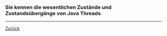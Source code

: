 ### Sie kennen die wesentlichen Zustände und Zustandsübergänge von Java Threads

---

[Zurück](400threads.md)


